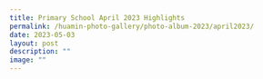 ```yaml
---
title: Primary School April 2023 Highlights
permalink: /huamin-photo-gallery/photo-album-2023/april2023/
date: 2023-05-03
layout: post
description: ""
image: ""
---
```

